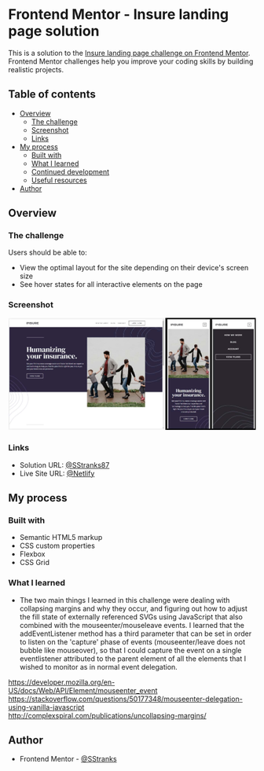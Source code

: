 # Frontend Mentor - Insure landing page solution

This is a solution to the [Insure landing page challenge on Frontend Mentor](https://www.frontendmentor.io/challenges/insure-landing-page-uTU68JV8). Frontend Mentor challenges help you improve your coding skills by building realistic projects. 

## Table of contents

- [Overview](#overview)
  - [The challenge](#the-challenge)
  - [Screenshot](#screenshot)
  - [Links](#links)
- [My process](#my-process)
  - [Built with](#built-with)
  - [What I learned](#what-i-learned)
  - [Continued development](#continued-development)
  - [Useful resources](#useful-resources)
- [Author](#author)

## Overview

### The challenge

Users should be able to:

- View the optimal layout for the site depending on their device's screen size
- See hover states for all interactive elements on the page

### Screenshot

![](./screenshot.jpg)

### Links

- Solution URL: [@SStranks87](https://github.com/SStranks/MyFirstRepository/tree/master/FrontEndMentor/24_Insure_Landing_Page)
- Live Site URL: [@Netlify](https://objective-panini-4d85b7.netlify.app/)

## My process

### Built with

- Semantic HTML5 markup
- CSS custom properties
- Flexbox
- CSS Grid

### What I learned

- The two main things I learned in this challenge were dealing with collapsing margins and why they occur, and figuring out how to adjust the fill state of externally referenced SVGs using JavaScript that also combined with the mouseenter/mouseleave events. I learned that the addEventListener method has a third parameter that can be set in order to listen on the 'capture' phase of events (mouseenter/leave does not bubble like mouseover), so that I could capture the event on a single eventlistener attributed to the parent element of all the elements that I wished to monitor as in normal event delegation.

https://developer.mozilla.org/en-US/docs/Web/API/Element/mouseenter_event
https://stackoverflow.com/questions/50177348/mouseenter-delegation-using-vanilla-javascript
http://complexspiral.com/publications/uncollapsing-margins/

## Author

- Frontend Mentor - [@SStranks](https://www.frontendmentor.io/profile/SStranks)